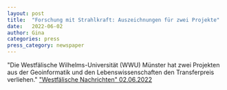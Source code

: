 ```yaml
---
layout: post
title:  "Forschung mit Strahlkraft: Auszeichnungen für zwei Projekte"
date:   2022-06-02 
author: Gina
categories: press
press_category: newspaper
---
```

"Die Westfälische Wilhelms-Universität (WWU) Münster hat zwei Projekten aus der Geoinformatik und den Lebenswissenschaften den Transferpreis verliehen."
<a href="https://www.wn.de/amp/muenster/forschung-mit-strahlkraft-auszeichnungen-fur-zwei-projekte-2580347" target="_blank">"Westfälische Nachrichten" 02.06.2022</a>
